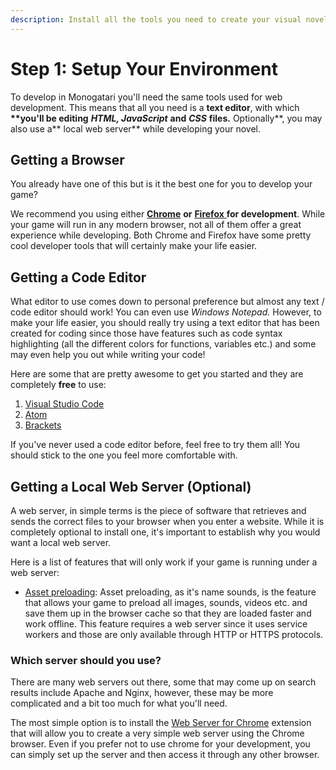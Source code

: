 ```yaml
---
description: Install all the tools you need to create your visual novel
---
```


# Step 1: Setup Your Environment

To develop in Monogatari you'll need the same tools used for web development. This means that all you need is a **text editor**, with which **\*\*you'll be editing** _**HTML, JavaScript**_ **and** _**CSS**_ **files.** Optionally**, you may also use a** local web server\*\* while developing your novel.

## Getting a Browser

You already have one of this but is it the best one for you to develop your game?

We recommend you using either [**Chrome**](https://www.google.com/chrome/) **or** [**Firefox** ](https://www.mozilla.org/en-US/firefox/)**for development**. While your game will run in any modern browser, not all of them offer a great experience while developing. Both Chrome and Firefox have some pretty cool developer tools that will certainly make your life easier.

## Getting a Code Editor

What editor to use comes down to personal preference but almost any text / code editor should work! You can even use _Windows Notepad._ However, to make your life easier, you should really try using a text editor that has been created for coding since those have features such as code syntax highlighting \(all the different colors for functions, variables etc.\) and some may even help you out while writing your code!

Here are some that are pretty awesome to get you started and they are completely **free** to use:

1. [Visual Studio Code](https://code.visualstudio.com/)
2. [Atom](https://atom.io/)
3. [Brackets](http://brackets.io/)

If you've never used a code editor before, feel free to try them all! You should stick to the one you feel more comfortable with.

## Getting a Local Web Server \(Optional\)

A web server, in simple terms is the piece of software that retrieves and sends the correct files to your browser when you enter a website. While it is completely optional to install one, it's important to establish why you would want a local web server.

Here is a list of features that will only work if your game is running under a web server:

* [Asset preloading](../configuration-options/game-configuration/asset-preloading.md): Asset preloading, as it's name sounds, is the feature that allows your game to preload all images, sounds, videos etc. and save them up in the browser cache so that they are loaded faster and work offline. This feature requires a web server since it uses service workers and those are only available through HTTP or HTTPS protocols.

### Which server should you use?

There are many web servers out there, some that may come up on search results include Apache and Nginx, however, these may be more complicated and a bit too much for what you'll need.

The most simple option is to install the [Web Server for Chrome](https://chrome.google.com/webstore/detail/web-server-for-chrome/ofhbbkphhbklhfoeikjpcbhemlocgigb) extension that will allow you to create a very simple web server using the Chrome browser. Even if you prefer not to use chrome for your development, you can simply set up the server and then access it through any other browser.


